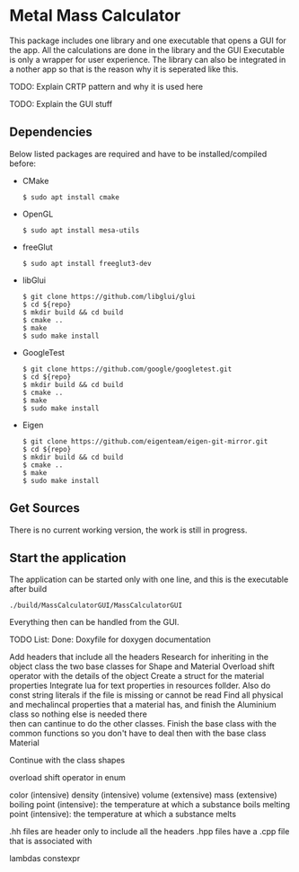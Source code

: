 # Metal Mass Calculator

This package includes one library and one executable that opens a GUI for the app. All the calculations are done in the library and the GUI Executable is only a wrapper for user experience. The library can also be integrated in a nother app so that is the reason why it is seperated like this.

TODO: Explain CRTP pattern and why it is used here

TODO: Explain the GUI stuff

## Dependencies

Below listed packages are required and have to be installed/compiled before:

* CMake
  ```
  $ sudo apt install cmake
  ```

* OpenGL
  ```
  $ sudo apt install mesa-utils
  ```

* freeGlut
  ```
  $ sudo apt install freeglut3-dev
  ```

* libGlui
  ```
  $ git clone https://github.com/libglui/glui
  $ cd ${repo}
  $ mkdir build && cd build
  $ cmake ..
  $ make 
  $ sudo make install
  ```

* GoogleTest
  ```
  $ git clone https://github.com/google/googletest.git
  $ cd ${repo}
  $ mkdir build && cd build
  $ cmake ..
  $ make 
  $ sudo make install
  ```

* Eigen
  ```
  $ git clone https://github.com/eigenteam/eigen-git-mirror.git
  $ cd ${repo}
  $ mkdir build && cd build
  $ cmake ..
  $ make 
  $ sudo make install
  ```

## Get Sources

There is no current working version, the work is still in progress.

## Start the application

The application can be started only with one line, and this is the executable after build

```
./build/MassCalculatorGUI/MassCalculatorGUI
```

Everything then can be handled from the GUI.

TODO List:
Done: Doxyfile for doxygen documentation

Add headers that include all the headers
Research for inheriting in the object class the two base classes for Shape and Material
Overload shift operator with the details of the object
Create a struct for the material properties
Integrate lua for text properties in resources follder. Also do const string literals if the file is missing or cannot be read
Find all physical and mechalincal properties that a material has, and finish the Aluminium class so nothing else is needed there \
then can cantinue to do the other classes.
Finish the base class with the common functions so you don't have to deal then with the base class Material

Continue with the class shapes

overload shift operator in enum

color (intensive)
density (intensive)
volume (extensive)
mass (extensive)
boiling point (intensive): the temperature at which a substance boils
melting point (intensive): the temperature at which a substance melts

.hh files are header only to include all the headers
.hpp files have a .cpp file that is associated with

lambdas
constexpr